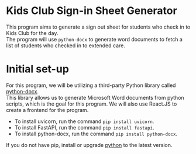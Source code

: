 # Kids Club Sign-in Sheet Generator
This program aims to generate a sign out sheet for students who check in to Kids Club for the day.<br> 
The program will use `python-docx` to generate word documents
to fetch a list of students who checked in to extended care.
# Initial set-up
For this program, we will be utilizing a third-party Python library called [python-docx](https://python-docx.readthedocs.io/en/latest/). <br>
This library allows us to generate Microsoft Word documents from python scripts, which is the goal for this program.
We will also use React.JS to create a frontend for the program.

- To install uvicorn, run the command `pip install uvicorn`.
- To install FastAPI, run the command `pip install fastapi`.
- To install python-docx, run the command `pip install python-docx`.


If you do not have pip, install or upgrade [python](https://www.python.org/downloads/) to the latest version.

